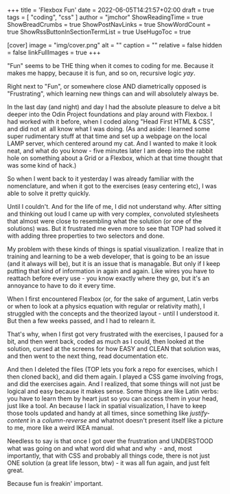 +++
title = 'Flexbox Fun'
date = 2022-06-05T14:21:57+02:00
draft = true
tags = [ "coding", "css" ]
author = "jmchor"
ShowReadingTime = true
ShowBreadCrumbs = true
ShowPostNavLinks = true
ShowWordCount = true
ShowRssButtonInSectionTermList = true
UseHugoToc = true

[cover]
image = "img/cover.png"
alt = "<alt text>"
caption = "<text>"
relative = false
hidden = false
linkFullImages = true
+++


"Fun" seems to be THE thing when it comes to coding for me. Because it makes me happy, because it is fun, and so on, recursive logic *yay*.

Right next to "Fun", or somewhere close AND diametrically opposed is "Frustrating", which learning new things can and will absolutely always be.

In the last day (and night) and day I had the absolute pleasure to delve a bit deeper into the Odin Project foundations and play around with Flexbox. I had worked with it before, when I coded along "Head First HTML & CSS", and did not at  all know what I was doing. (As and aside: I learned some super rudimentary stuff at that time and set up a webpage on the local LAMP server, which centered around my cat. And I wanted to make it look neat, and what do you know - five minutes later I am deep into the rabbit hole on something about a Grid or a Flexbox, which at that time thought that was some kind of hack.)

So when I went back to it yesterday I was already familiar with the nomenclature, and when it got to the exercises (easy centering etc), I was able to solve it pretty quickly.

Until I couldn't. And for the life of me, I did not understand why. After sitting and thinking out loud I came up with very complex, convoluted stylesheets that almost were close to resembling what the solution (or one of the solutions) was. But it frustrated me even more to see that TOP had solved it with adding three properties to two selectors and done.

My problem with these kinds of things is spatial visualization. I realize that in training and learning to be a web developer, that is going to be an issue (and it always will be), but it is an issue that is managable. But only if I keep putting that kind of information in again and again. Like wires you have to reattach before every use - you know exactly where they go, but it's an annoyance to have to do it every time.


When I first encountered Flexbox (or, for the sake of argument, Latin verbs or when to look at a physics equation with regular or relativity math), I struggled with the concepts and the theorized layout - until I understood it. But then a few weeks passed, and I had to relearn it.

That's why, when I first got very frustrated with the exercises, I paused for a bit, and then went back, coded as much as I could, then looked at the solution, cursed at the screens for how EASY and CLEAN that solution was, and then went to the next thing, read documentation etc.

And then I deleted the files (TOP lets you fork a repo for exercises, which I then cloned back), and did them again. I played a CSS game involving frogs, and did the exercises again. And I realized, that some things will not just be logical and easy because it makes sense. Some things are like Latin verbs: you have to learn them by heart just so you can access them in your head, just like a tool. An because I lack in spatial visualization, I have to keep those tools updated and handy at all times, since something like *justify-content* in a *column-reverse* and whatnot doesn't present itself like a picture to me, more like a weird IKEA manual.

Needless to say is that once I got over the frustration and UNDERSTOOD what was going on and what word did what and why  - and, most importantly, that with CSS and probably all things code, there is not just ONE solution (a great life lesson, btw) - it was all fun again, and just felt great.

Because fun is freakin' important.
